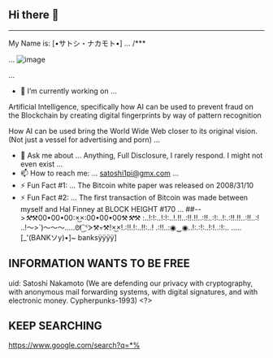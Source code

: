 ## Hi there 👋

***
My Name is:
[•サトシ・ナカモト•]
...
/***

...
![image](https://github.com/user-attachments/assets/75f2a0a3-d834-4ade-a70a-a252b42ac939)

...

- 🔭 I’m currently working on ...

Artificial Intelligence, specifically how AI can be used to prevent fraud on the Blockchain by creating digital fingerprints by way of pattern recognition

How AI can be used bring the World Wide Web closer to its original vision.  (Not just a vessel for advertising and porn)
...
- 💬 Ask me about ...
Anything, Full Disclosure, I rarely respond. I might not even exist 
...
- 📫 How to reach me: ...
satoshi1pi@gmx.com
...
- ⚡ Fun Fact #1: ...
The Bitcoin white paper was released on 2008/31/10
- ⚡ Fun Fact #2: ...
The first transaction of Bitcoin was made between myself and Hal Finney at
BLOCK HEIGHT #170 
...
  ##-->*⚒*⚒00•00•00:×͜×:00•00•00⚒*⚒*⚒
:..!:!:..!:!:..!.!!..:!!.!!..:!!..:!:..!:.:!!.!!..:!!..:!
..!～⁠>⁠`⁠)⁠～⁠～⁠～..…⁠ᘛ⁠⁐̤⁠ᕐ⁠ᐷ⚒️💀⚒️!×͜×!.:!!.!:..!!:..! .:!!..:◉⁠‿⁠◉..!:.:!:..!:!..:!:.. .....[_'(BANKソy)•]~ banksÿÿÿÿ]

## INFORMATION WANTS TO BE FREE
uid: Satoshi Nakamoto 
(We are defending our privacy with cryptography, with anonymous mail forwarding systems, with digital signatures, and with electronic money. Cypherpunks-1993) <?>

## KEEP SEARCHING 
https://www.google.com/search?q=*%
